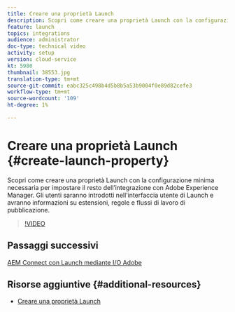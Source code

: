 ```yaml
---
title: Creare una proprietà Launch
description: Scopri come creare una proprietà Launch con la configurazione minima necessaria per impostare il resto dell’integrazione. Gli utenti verranno presentati all’interfaccia utente di Launch e verranno fornite informazioni su estensioni, regole e flussi di lavoro di pubblicazione.
feature: launch
topics: integrations
audience: administrator
doc-type: technical video
activity: setup
version: cloud-service
kt: 5980
thumbnail: 38553.jpg
translation-type: tm+mt
source-git-commit: eabc325c498b4d5b8b5a53b9004f0e89d82cefe3
workflow-type: tm+mt
source-wordcount: '109'
ht-degree: 1%

---
```



# Creare una proprietà Launch {#create-launch-property}

Scopri come creare una proprietà Launch con la configurazione minima necessaria per impostare il resto dell’integrazione con Adobe Experience Manager. Gli utenti saranno introdotti nell’interfaccia utente di Launch e avranno informazioni su estensioni, regole e flussi di lavoro di pubblicazione.

>[!VIDEO](https://video.tv.adobe.com/v/38553?quality=12&learn=on)

## Passaggi successivi

[AEM Connect con Launch mediante  I/O Adobe](connect-aem-launch-adobe-io.md)

## Risorse aggiuntive {#additional-resources}

* [Creare una proprietà Launch](https://docs.adobe.com/content/help/en/core-services-learn/implementing-in-websites-with-launch/configure-launch/launch.html)
